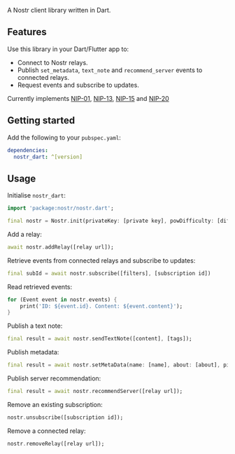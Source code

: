 A Nostr client library written in Dart.

## Features

Use this library in your Dart/Flutter app to:

- Connect to Nostr relays.
- Publish `set_metadata`, `text_note` and `recommend_server` events to connected relays.
- Request events and subscribe to updates.

Currently implements [NIP-01](https://github.com/nostr-protocol/nips/blob/master/01.md), [NIP-13](https://github.com/nostr-protocol/nips/blob/master/13.md),  [NIP-15](https://github.com/nostr-protocol/nips/blob/master/15.md) and [NIP-20](https://github.com/nostr-protocol/nips/blob/master/20.md)

## Getting started

Add the following to your `pubspec.yaml`:

```yaml
dependencies:
  nostr_dart: ^[version]
```

## Usage

Initialise `nostr_dart`:

```dart
import 'package:nostr/nostr.dart';

final nostr = Nostr.init(privateKey: [private key], powDifficulty: [difficulty]);
```

Add a relay:

```dart
await nostr.addRelay([relay url]);
```

Retrieve events from connected relays and subscribe to updates:

```dart
final subId = await nostr.subscribe([filters], [subscription id])
```

Read retrieved events:

```dart
for (Event event in nostr.events) {
    print('ID: ${event.id}. Content: ${event.content}');
}
```

Publish a text note:

```dart
final result = await nostr.sendTextNote([content], [tags]);
```

Publish metadata:

```dart
final result = await nostr.setMetaData(name: [name], about: [about], picture: [picture url]);
```

Publish server recommendation:

```dart
final result = await nostr.recommendServer([relay url]);
```

Remove an existing subscription:

```dart
nostr.unsubscribe([subscription id]);
```

Remove a connected relay:

```dart
nostr.removeRelay([relay url]);
```
